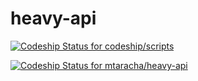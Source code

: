 # heavy-api
[ ![Codeship Status for codeship/scripts](https://codeship.com/projects/7ffee8d0-c443-0132-17cf-0a3d9756066d/status?branch=master)](https://codeship.com/projects/198892)

[ ![Codeship Status for mtaracha/heavy-api](https://codeship.com/projects/3e32b660-c782-0134-2385-2ebb10e72540/status?branch=release/continuous)](https://codeship.com/projects/198892)
